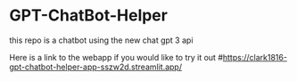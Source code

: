 # GPT-ChatBot-Helper
this repo is a chatbot using the new chat gpt 3 api

Here is a link to the webapp if you would like to try it out
#https://clark1816-gpt-chatbot-helper-app-sszw2d.streamlit.app/

